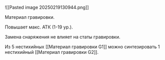 ![[Pasted image 20250219130944.png]]

Материал гравировки.

Повышает макс. АТК (1-19 ур.).

Замена снаряжения не влияет на статы гравировки.

Из 5 нестихийных  [[Материал гравировки G1]] можно синтезировать 1 нестихийный [[Материал гравировки G2]]. 
